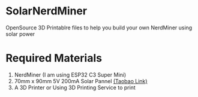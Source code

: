 # SolarNerdMiner
OpenSource 3D Printablre files to help you build your own NerdMiner using solar power

# Required Materials

1. NerdMiner (I am using ESP32 C3 Super Mini)
2. 70mm x 90mm 5V 200mA Solar Pannel [(Taobao Link)](https://item.taobao.com/item.htm?spm=a1z0d.6639537/202406.item.d639343603533.679b7484W8OMEP&id=639343603533&from=cart&skuId=4580224612226&pisk=fMhSMM0btgjWaB0bx8L4hQfYsXNIN0OwOwaKS2CPJ7F8AWgIWJCeE7yQOmEqauuzwkNIRVeKYkuPrxmZW_lyEW5QZWVpbhRw_z0utWCdpgmAqtUQJB58p_dBlK6HbhRwOLQYO3tZLCFon-aQDzUL2_LfMy4_9MB-voeYWPS89WnKkEaQRgQ89yCAkzz-N37_RLaKPEpD4I3lBPu8c1giGzEdE4ZfPahjh8ZO_o1d9jaSoL4i119UXAqzQlovg_NIkyiz0cdOGSesI2zIVQ18axHmZ7l2fMySAueEg-9OlcNSARh8hwCEkWZuGrh98OqqGuoKN-LN1JPx_RF-3KxzL7asvbm5R6ntuVlunXt1DkDzSSUZrQ1b64Ud4BCafCCddZwGOrZwlE6hLwO-g5zLBWk_er473ETfc928orZwlE6hK8U0Po8Xli6h.)
3. A 3D Printer or Using 3D Printing Service to print
